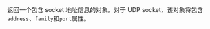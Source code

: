 <!-- YAML
added: v0.1.99
-->

返回一个包含 socket 地址信息的对象。对于 UDP socket，该对象将包含`address`、`family`和`port`属性。


